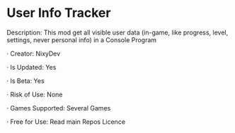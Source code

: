 # User Info Tracker

Description: This mod get all visible user data (in-game, like progress, level, settings, never personal info) in a Console Program
 
· Creator: NixyDev

· Is Updated: Yes

· Is Beta: Yes

· Risk of Use: None

· Games Supported: Several Games

· Free for Use: Read main Repos Licence
